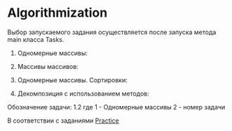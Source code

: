 # Algorithmization
Выбор запускаемого задания осуществляется после запуска метода main класса Tasks.

1. Одномерные массивы:

2. Массивы массивов:

3. Одномерные массивы. Сортировки:

4. Декомпозиция с использованием методов:

Обозначение задачи: 1.2 
где 1 - Одномерные массивы
2 - номер задачи

В соответствии с заданиями <a href = "https://github.com/IhorLevchuk/IntroductionToJavaOnline/blob/master/src/practice_tasks/Practice2_Algorithmization.pdf">Practice</a>
